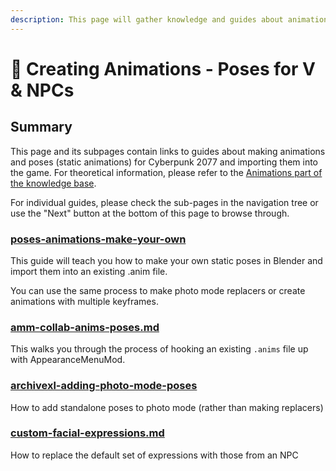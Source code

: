 ```yaml
---
description: This page will gather knowledge and guides about animations.
---
```


# 🤹 Creating Animations - Poses for V & NPCs

## Summary

This page and its subpages contain links to guides about making animations and poses (static animations) for Cyberpunk 2077 and importing them into the game. For theoretical information, please refer to the [Animations part of the knowledge base](../).

For individual guides, please check the sub-pages in the navigation tree or use the "Next" button at the bottom of this page to browse through.

### [poses-animations-make-your-own](poses-animations-make-your-own/ "mention")&#x20;

This guide will teach you how to make your own static poses in Blender and import them into an existing .anim file.

You can use the same process to make photo mode replacers or create animations with multiple keyframes.

### [amm-collab-anims-poses.md](amm-collab-anims-poses.md "mention")

This walks you through the process of hooking an existing `.anims` file up with AppearanceMenuMod.

### [archivexl-adding-photo-mode-poses](archivexl-adding-photo-mode-poses/ "mention")&#x20;

How to add standalone poses to photo mode (rather than making replacers)&#x20;

### [custom-facial-expressions.md](custom-facial-expressions.md "mention")

How to replace the default set of expressions with those from an NPC

